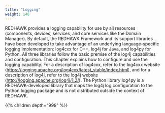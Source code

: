 ```yaml
---
title: "Logging"
weight: 140
---
```


REDHAWK provides a logging capability for use by all resources (components, devices, services, and core services like the Domain Manager). By default, the REDHAWK Framework and its support libraries have been developed to take advantage of an underlying language-specific logging implementation: log4cxx for C++, log4j for Java, and log4py for Python. All three libraries follow the basic premise of the log4j capabilities and configuration. This chapter explains how to configure and use the logging capability. For a description of log4cxx, refer to the log4cxx website (https://logging.apache.org/log4cxx/latest_stable/index.html), and for a description of log4j, refer to the log4j website (http://logging.apache.org/log4j/1.2/). The Python library log4py is a REDHAWK-developed library that maps the log4j log configuration to the Python logging package and is not distributed outside the context of REDHAWK.

{{% children depth="999" %}}
